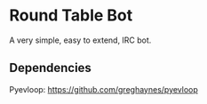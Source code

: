 Round Table Bot
===============

A very simple, easy to extend, IRC bot.

Dependencies
------------
Pyevloop: https://github.com/greghaynes/pyevloop

